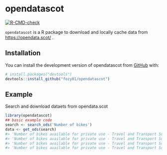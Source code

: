
<!-- README.md is generated from README.Rmd. Please edit that file -->

# opendatascot

<!-- badges: start -->

[![R-CMD-check](https://github.com/fozy81/opendatascot/actions/workflows/R-CMD-check.yaml/badge.svg)](https://github.com/fozy81/opendatascot/actions/workflows/R-CMD-check.yaml)
<!-- badges: end -->

`opendatascot` is a R package to download and locally cache data from
<https://opendata.scot/> .

## Installation

You can install the development version of opendatascot from
[GitHub](https://github.com/) with:

``` r
# install.packages("devtools")
devtools::install_github("fozy81/opendatascot")
```

## Example

Search and download dataets from opendata.scot

``` r
library(opendatascot)
## basic example code
search <- search_ods('Number of bikes')
data <- get_ods(search)
#> 'Number of bikes available for private use - Travel and Transport Scotland 2016 - Scottish Household Survey' dataset was last downloaded on 2022-07-03
#> 'Number of bikes available for private use - Travel and Transport Scotland 2017 - Scottish Household Survey' dataset was last downloaded on 2022-07-03
#> 'Number of bikes available for private use - Travel and Transport Scotland 2018 - Scottish Household Survey' dataset was last downloaded on 2022-07-03
#> 'Number of bikes available for private use - Travel and Transport Scotland 2019 - Scottish Household Survey' dataset was last downloaded on 2022-07-03
```
